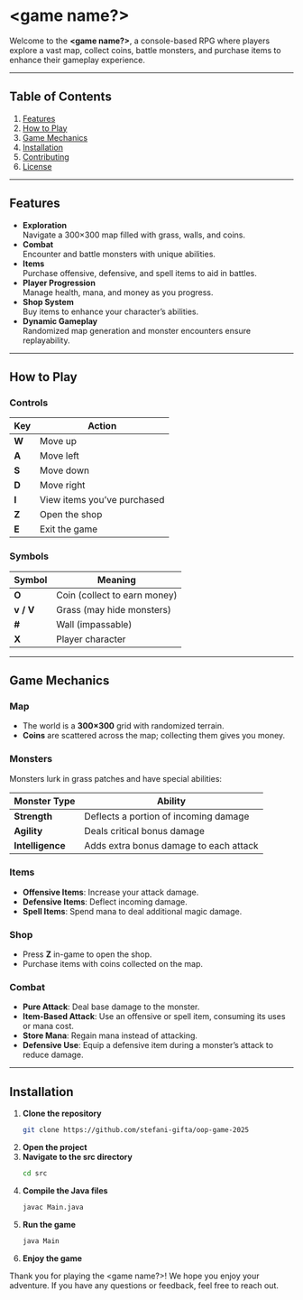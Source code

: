 # <game name?>

Welcome to the **<game name?>**, a console-based RPG where players explore a vast map, collect coins, battle monsters, and purchase items to enhance their gameplay experience.

---

## Table of Contents

1. [Features](#features)  
2. [How to Play](#how-to-play)  
3. [Game Mechanics](#game-mechanics)  
4. [Installation](#installation)  
5. [Contributing](#contributing)  
6. [License](#license)  

---

## Features

- **Exploration**  
  Navigate a 300×300 map filled with grass, walls, and coins.  
- **Combat**  
  Encounter and battle monsters with unique abilities.  
- **Items**  
  Purchase offensive, defensive, and spell items to aid in battles.  
- **Player Progression**  
  Manage health, mana, and money as you progress.  
- **Shop System**  
  Buy items to enhance your character’s abilities.  
- **Dynamic Gameplay**  
  Randomized map generation and monster encounters ensure replayability.  

---

## How to Play

### Controls

| Key | Action                             |
| --- | ---------------------------------- |
| **W** | Move up                          |
| **A** | Move left                        |
| **S** | Move down                        |
| **D** | Move right                       |
| **I** | View items you’ve purchased      |
| **Z** | Open the shop                    |
| **E** | Exit the game                    |

### Symbols

| Symbol | Meaning                                       |
| ------ | --------------------------------------------- |
| **O**    | Coin (collect to earn money)                |
| **v / V**| Grass (may hide monsters)                  |
| **#**    | Wall (impassable)                           |
| **X**    | Player character                            |

---

## Game Mechanics

### Map

- The world is a **300×300** grid with randomized terrain.
- **Coins** are scattered across the map; collecting them gives you money.

### Monsters

Monsters lurk in grass patches and have special abilities:

| Monster Type    | Ability                                    |
| --------------- | ------------------------------------------ |
| **Strength**    | Deflects a portion of incoming damage      |
| **Agility**     | Deals critical bonus damage                |
| **Intelligence**| Adds extra bonus damage to each attack     |

### Items

- **Offensive Items**: Increase your attack damage.  
- **Defensive Items**: Deflect incoming damage.  
- **Spell Items**: Spend mana to deal additional magic damage.  

### Shop

- Press **Z** in-game to open the shop.  
- Purchase items with coins collected on the map.  

### Combat

- **Pure Attack**: Deal base damage to the monster.  
- **Item-Based Attack**: Use an offensive or spell item, consuming its uses or mana cost.  
- **Store Mana**: Regain mana instead of attacking.  
- **Defensive Use**: Equip a defensive item during a monster’s attack to reduce damage.

---

## Installation

1. **Clone the repository**  
   ```bash
   git clone https://github.com/stefani-gifta/oop-game-2025
    ```
2. **Open the project**
3. **Navigate to the src directory**  
   ```bash
   cd src
   ```
4. **Compile the Java files**  
   ```bash
   javac Main.java
   ```
5. **Run the game**  
   ```bash
   java Main
   ```
6. **Enjoy the game**

Thank you for playing the <game name?>! We hope you enjoy your adventure. If you have any questions or feedback, feel free to reach out.